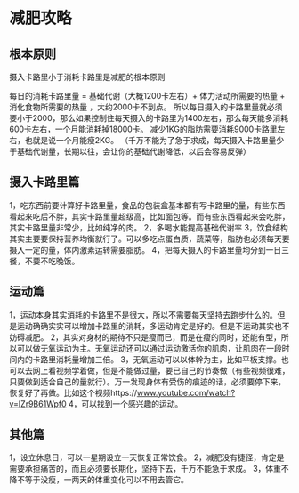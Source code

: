 # 减肥攻略

## 根本原则
摄入卡路里小于消耗卡路里是减肥的根本原则

每日的消耗卡路里量 = 基础代谢（大概1200卡左右）+ 体力活动所需要的热量 + 消化食物所需要的热量 ，大约2000卡不到点。
所以每日摄入的卡路里量就必须要小于2000，那么如果控制住每天摄入的卡路里为1400左右，那么每天能多消耗600卡左右，一个月能消耗掉18000卡。
减少1KG的脂肪需要消耗9000卡路里左右，也就是说一个月能瘦2KG。
（千万不能为了急于求成，每天摄入卡路里量少于基础代谢量，长期以往，会让你的基础代谢降低，以后会容易反弹）

## 摄入卡路里篇
1，吃东西前要计算好卡路里量，食品的包装盒基本都有写卡路里的量，有些东西看起来吃后不胖，其实卡路里量超级高，比如面包等。而有些东西看起来会吃胖，其实卡路里量非常少，比如纯净的肉。
2，多喝水能提高基础代谢率
3，饮食结构其实主要要保持营养均衡就行了。可以多吃点蛋白质，蔬菜等，脂肪也必须每天要摄入一定的量，体内激素运转需要脂肪。
4，把每天摄入的卡路里量均分到一日三餐，不要不吃晚饭。

## 运动篇
1，运动本身其实消耗的卡路里不是很大，所以不需要每天坚持去跑步什么的。但是运动确确实实可以增加卡路里的消耗，多运动肯定是好的。但是不运动其实也不妨碍减肥。
2，其实对身材的期待不只是瘦而已，而是在瘦的同时，还能有型，所以可以做无氧运动为主。无氧运动还可以通过运动激活你的肌肉，让肌肉在一段时间内的卡路里消耗量增加三倍。
3，无氧运动可以以体幹为主，比如平板支撑。也可以去网上看视频学着做，但是不能做过量，要已自己的节奏做（有些视频很难，只要做到适合自己的量就行）。万一发现身体有受伤的痕迹的话，必须要停下来，恢复好了再做。比如这个视频https://www.youtube.com/watch?v=IZr9B61Wpf0
4，可以找到一个感兴趣的运动。


## 其他篇
1，设立休息日，可以一星期设立一天恢复正常饮食。
2，减肥没有捷径，肯定是需要承担痛苦的，而且必须要长期化，坚持下去，千万不能急于求成。
3，体重不降不等于没瘦，一两天的体重变化可以不用去管它。
